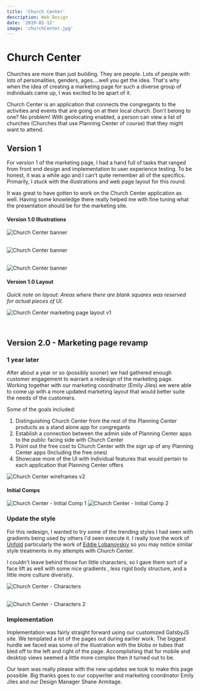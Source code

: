 ```yaml
---
title: 'Church Center'
description: Web Design
date: '2019-02-12'
image: 'churchCenter.jpg'
---
```


# Church Center

Churches are more than just building. They are people. Lots of people with lots of personalities, genders, ages....well you get the idea. That's why when the idea of creating a marketing page for such a diverse group of individuals came up, I was excited to be apart of it.

Church Center is an application that connects the congregants to the activities and events that are going on at their local church. Don't belong to one? No problem! With geolocating enabled, a person can view a list of churches (Churches that use Planning Center of course) that they might want to attend.

## Version 1

For version 1 of the marketing page, I had a hand full of tasks that ranged from front end design and implementation to user experience testing. To be honest, it was a while ago and I can't quite remember all of the specifics. Primarily, I stuck with the illustrations and web page layout for this round.

It was great to have gotten to work on the Church Center application as well. Having some knowledge there really helped me with fine tuning what the presentation should be for the marketing site.

#### Version 1.0 Illustrations

![Church Center banner](cc-1.jpg)
<br/>
<br/>

![Church Center banner](cc-2.jpg)
<br/>
<br/>

![Church Center banner](cc-3.jpg)

#### Version 1.0 Layout

_Quick note on layout: Areas where there are blank squares was reserved for actual pieces of UI._
<br/>

![Church Center marketing page layout v1](layout-1.png)

<br/>

## Version 2.0 - Marketing page revamp

### 1 year later

After about a year or so (possibly sooner) we had gathered enough customer engagement to warrant a redesign of the marketing page. Working together with our marketing coordinator (Emily Jiles) we were able to come up with a more updated marketing layout that would better suite the needs of the customers.

Some of the goals included:

1. Distinguishing Church Center from the rest of the Planning Center products as a stand alone app for congregants
2. Establish a connection between the admin side of Planning Center apps to the public facing side with Church Center
3. Point out the free cost to Church Center with the sign up of any Planning Center apps (Including the free ones)
4. Showcase more of the UI with individual features that would pertain to each application that Planning Center offers

![Church Center wireframes v2](wireframes-v2.png)

#### Initial Comps

![Church Center - Initial Comp 1](initial-comp-1.png)
![Church Center - Initial Comp 2](initial-comp-2.png)

### Update the style

For this redesign, I wanted to try some of the trending styles I had seen with gradients being used by others I'd seen execute it. I really love the work of [Unfold](https://unfold.co/) particularly the work of [Eddie Lobanovskiy](https://dribbble.com/lobanovskiy) so you may notice similar style treatments in my attempts with Church Center.

I couldn't leave behind those fun little characters, so I gave them sort of a face lift as well with some nice gradients , less rigid body structure, and a little more culture diversity.

![Church Center - Characters](characters.png)
<br/>
<br/>

![Church Center - Characters 2](characters-2.png)

### Implementation

Implementation was fairly straight forward using our customized GatsbyJS site. We templated a lot of the pages out during earlier work. The biggest hurdle we faced was some of the illustration with the blobs or tubes that bled off to the left and right of the page. Accomplishing that for mobile and desktop views seemed a little more complex then it turned out to be.

Our team was really please with the new updates we took to make this page possible. Big thanks goes to our copywriter and marketing coordinator Emily Jiles and our Design Manager Shane Armitage.
